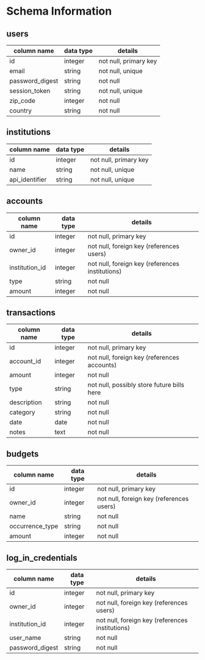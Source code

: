 # Schema Information

## users
column name     | data type | details
----------------|-----------|-----------------------
id              | integer   | not null, primary key
email           | string    | not null, unique
password_digest | string    | not null
session_token   | string    | not null, unique
zip_code  | integer    | not null
country | string    | not null

## institutions
column name | data type | details
------------|-----------|-----------------------
id          | integer   | not null, primary key
name       | string    | not null, unique
api_identifier      | string    | not null, unique

## accounts
column name | data type | details
-----------------|-----------|-----------------------
id               | integer   | not null, primary key
owner_id         | integer   | not null, foreign key (references users)
institution_id | integer    | not null, foreign key (references institutions)
type | string    | not null
amount | integer    | not null


## transactions
column name | data type | details
------------|-----------|-----------------------
id          | integer   | not null, primary key
account_id     | integer   | not null, foreign key (references accounts)
amount | integer   | not null
type | string   | not null, possibly store future bills here
description | string   | not null
category | string   | not null
date | date   | not null
notes| text   | not null

## budgets
column name | data type | details
------------|-----------|-----------------------
id          | integer   | not null, primary key
owner_id   | integer   | not null, foreign key (references users)
name      | string    | not null
occurrence_type        | string    | not null
amount      | integer    | not null

## log_in_credentials
column name | data type | details
------------|-----------|-----------------------
id          | integer   | not null, primary key
owner_id    | integer   | not null, foreign key (references users)
institution_id    | integer   | not null, foreign key (references institutions)
user_name    | string   | not null
password_digest    | string   | not null
